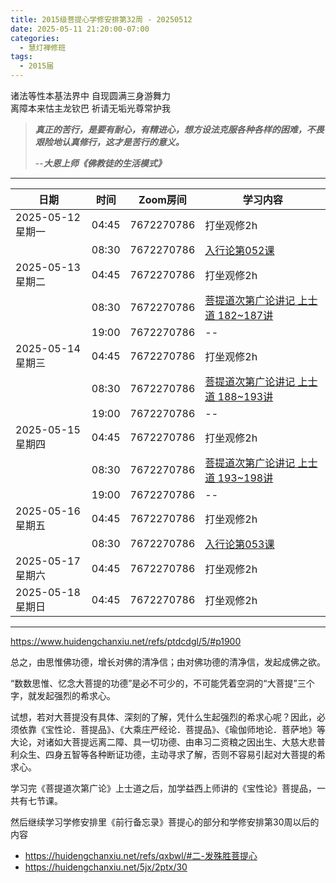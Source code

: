 ```yaml
---
title: 2015级菩提心学修安排第32周 - 20250512
date: 2025-05-11 21:20:00-07:00
categories:
  - 慧灯禅修班
tags:
  - 2015届
---
```

诸法等性本基法界中 自现圆满三身游舞力  
离障本来怙主龙钦巴 祈请无垢光尊常护我


> *__真正的苦行，是要有耐心，有精进心，想方设法克服各种各样的困难，不畏艰险地认真修行，这才是苦行的意义。__*
>
> --***大恩上师《佛教徒的生活模式》***

---

|日期 |时间|Zoom房间|学习内容|
|--|--|--|--|
| 2025-05-12 星期一|04:45|7672270786|打坐观修2h|
| |08:30|7672270786|[入行论第052课](https://huidengchanxiu.net/refs/rxl/05#第五十二节课) |
| 2025-05-13 星期二 |04:45|7672270786|打坐观修2h|
|   |08:30|7672270786| [菩提道次第广论讲记 上士道 182~187讲](https://box.hdcxb.net/%E7%A6%85%E4%BF%AE%E7%8F%AD/%E8%8F%A9%E6%8F%90%E9%81%93%E6%AC%A1%E7%AC%AC%E5%B9%BF%E8%AE%BA/0182.%E8%8F%A9%E6%8F%90%E9%81%93%E6%AC%A1%E7%AC%AC%E5%B9%BF%E8%AE%BA-%E4%B8%8A%E5%A3%AB%E9%81%9349_(182_YXPC0105).mp4) |
|   |19:00|7672270786|--|
| 2025-05-14 星期三  |04:45|7672270786|打坐观修2h|
|   |08:30|7672270786| [菩提道次第广论讲记 上士道 188~193讲](https://box.hdcxb.net/%E7%A6%85%E4%BF%AE%E7%8F%AD/%E8%8F%A9%E6%8F%90%E9%81%93%E6%AC%A1%E7%AC%AC%E5%B9%BF%E8%AE%BA/0188.%E8%8F%A9%E6%8F%90%E9%81%93%E6%AC%A1%E7%AC%AC%E5%B9%BF%E8%AE%BA-%E4%B8%8A%E5%A3%AB%E9%81%9355_(188_YXPC0105).mp4) |
|   |19:00|7672270786| -- |
| 2025-05-15 星期四|04:45|7672270786|打坐观修2h|
|   |08:30|7672270786| [菩提道次第广论讲记 上士道 193~198讲](https://box.hdcxb.net/%E7%A6%85%E4%BF%AE%E7%8F%AD/%E8%8F%A9%E6%8F%90%E9%81%93%E6%AC%A1%E7%AC%AC%E5%B9%BF%E8%AE%BA/0193.%E8%8F%A9%E6%8F%90%E9%81%93%E6%AC%A1%E7%AC%AC%E5%B9%BF%E8%AE%BA-%E4%B8%8A%E5%A3%AB%E9%81%9360_(193_YXPC0105).mp4) |
|   |19:00|7672270786|--|
| 2025-05-16 星期五|04:45|7672270786|打坐观修2h|
| |08:30|7672270786|[入行论第053课](https://huidengchanxiu.net/refs/rxl/05#第五十三节课) |
| 2025-05-17 星期六|04:45|7672270786| 打坐观修2h |
| 2025-05-18 星期日|04:45|7672270786| 打坐观修2h |

---
<https://www.huidengchanxiu.net/refs/ptdcdgl/5/#p1900>

总之，由思惟佛功德，增长对佛的清净信；由对佛功德的清净信，发起成佛之欲。

“数数思惟、忆念大菩提的功德”是必不可少的，不可能凭着空洞的“大菩提”三个字，就发起强烈的希求心。

试想，若对大菩提没有具体、深刻的了解，凭什么生起强烈的希求心呢？因此，必须依靠《宝性论．菩提品》、《大乘庄严经论．菩提品》、《瑜伽师地论．菩萨地》等大论，对诸如大菩提远离二障、具一切功德、由串习二资粮之因出生、大慈大悲普利众生、四身五智等各种断证功德，主动寻求了解，否则不容易引起对大菩提的希求心。

学习完《菩提道次第广论》上士道之后，加学益西上师讲的《宝性论》菩提品，一共有七节课。

然后继续学习学修安排里《前行备忘录》菩提心的部分和学修安排第30周以后的内容

- <https://huidengchanxiu.net/refs/qxbwl/#二-发殊胜菩提心>
- <https://huidengchanxiu.net/5jx/2ptx/30>


